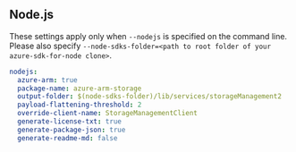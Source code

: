 ## Node.js

These settings apply only when `--nodejs` is specified on the command line.
Please also specify `--node-sdks-folder=<path to root folder of your azure-sdk-for-node clone>`.

```yaml $(nodejs)
nodejs:
  azure-arm: true
  package-name: azure-arm-storage
  output-folder: $(node-sdks-folder)/lib/services/storageManagement2
  payload-flattening-threshold: 2
  override-client-name: StorageManagementClient
  generate-license-txt: true
  generate-package-json: true
  generate-readme-md: false
```
